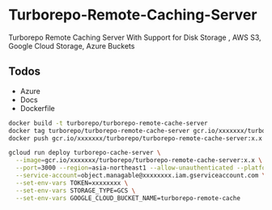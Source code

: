 # Turborepo-Remote-Caching-Server
 Turborepo Remote Caching Server With Support for Disk Storage , AWS S3, Google Cloud Storage, Azure Buckets

## Todos
- Azure
- Docs
- Dockerfile

```bash
docker build -t turborepo/turborepo-remote-cache-server
docker tag turborepo/turborepo-remote-cache-server gcr.io/xxxxxxx/turborepo/turborepo-remote-cache-server:x.x
docker push gcr.io/xxxxxxx/turborepo/turborepo-remote-cache-server:x.x

gcloud run deploy turborepo-cache-server \
  --image=gcr.io/xxxxxxx/turborepo/turborepo-remote-cache-server:x.x \
  --port=3000 --region=asia-northeast1 --allow-unauthenticated --platform=managed \
  --service-account=object.managable@xxxxxxxx.iam.gserviceaccount.com \
  --set-env-vars TOKEN=xxxxxxxx \
  --set-env-vars STORAGE_TYPE=GCS \
  --set-env-vars GOOGLE_CLOUD_BUCKET_NAME=turborepo-remote-cache
```